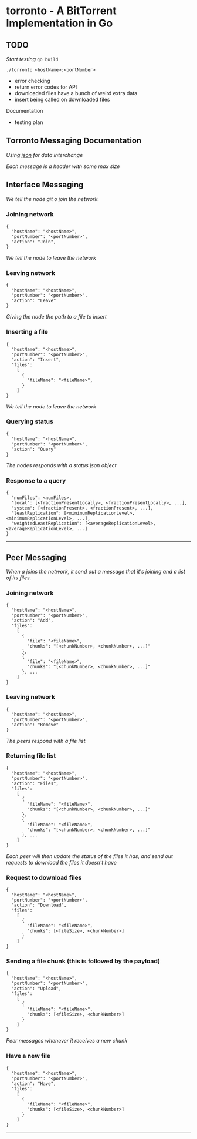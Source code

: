 torronto - A BitTorrent Implementation in Go
============================================
## TODO

_Start testing_
`go build`

`./torronto <hostName>:<portNumber>`

* error checking
* return error codes for API
* downloaded files have a bunch of weird extra data
* insert being called on downloaded files

Documentation
* testing plan

## Torronto Messaging Documentation

_Using [json](www.json.org) for data interchange_

_Each message is a header with some max size_

## Interface Messaging
_We tell the node git o join the network._
### Joining network
```
{
  "hostName": "<hostName>",
  "portNumber": "<portNumber>",
  "action": "Join",
}
```

_We tell the node to leave the network_
### Leaving network
```
{
  "hostName": "<hostName>",
  "portNumber": "<portNumber>",
  "action": "Leave"
}
```

_Giving the node the path to a file to insert_
### Inserting a file
```
{
  "hostName": "<hostName>",
  "portNumber": "<portNumber>",
  "action": "Insert",
  "files":
    [
      {
        "fileName": "<fileName>",
      }
    ]
}
```

_We tell the node to leave the network_
### Querying status
```
{
  "hostName": "<hostName>",
  "portNumber": "<portNumber>",
  "action": "Query"
}
```

_The nodes responds with a status json object_
### Response to a query
```
{
  "numFiles": <numFiles>,
  "local": [<fractionPresentLocally>, <fractionPresentLocally>, ...],
  "system": [<fractionPresent>, <fractionPresent>, ...],
  "leastReplication": [<minimumReplicationLevel>, <minimumReplicationLevel>, ...],
  "weightedLeastReplication": [<averageReplicationLevel>, <averageReplicationLevel>, ...]
}
```

* * *
## Peer Messaging

_When a joins the network, it send out a message that it's joining and a list of its files._
### Joining network
```
{
  "hostName": "<hostName>",
  "portNumber": "<portNumber>",
  "action": "Add",
  "files":
    [
      {
        "file": "<fileName>",
        "chunks": "[<chunkNumber>, <chunkNumber>, ...]"
      },
      {
        "file": "<fileName>",
        "chunks": "[<chunkNumber>, <chunkNumber>, ...]"
      }, ...
    ]
}
```

### Leaving network
```
{
  "hostName": "<hostName>",
  "portNumber": "<portNumber>",
  "action": "Remove"
}
```

 _The peers respond with a file list._

### Returning file list
```
{
  "hostName": "<hostName>",
  "portNumber": "<portNumber>",
  "action": "Files",
  "files":
    [
      {
        "fileName": "<fileName>",
        "chunks": "[<chunkNumber>, <chunkNumber>, ...]"
      },
      {
        "fileName": "<fileName>",
        "chunks": "[<chunkNumber>, <chunkNumber>, ...]"
      }, ...
    ]
}
```

_Each peer will then update the status of the files it has, and send out requests to download the files it doesn't have_
### Request to download files
```
{
  "hostName": "<hostName>",
  "portNumber": "<portNumber>",
  "action": "Download",
  "files":
    [
      {
        "fileName": "<fileName>",
        "chunks": [<fileSize>, <chunkNumber>]
      }
    ]
}
```

### Sending a file chunk (this is followed by the payload)
```
{
  "hostName": "<hostName>",
  "portNumber": "<portNumber>",
  "action": "Upload",
  "files":
    [
      {
        "fileName": "<fileName>",
        "chunks": [<fileSize>, <chunkNumber>]
      }
    ]
}
```

 _Peer messages whenever it receives a new chunk_

### Have a new file
```
{
  "hostName": "<hostName>",
  "portNumber": "<portNumber>",
  "action": "Have",
  "files":
    [
      {
        "fileName": "<fileName>",
        "chunks": [<fileSize>, <chunkNumber>]
      }
    ]
}
```

* * *
